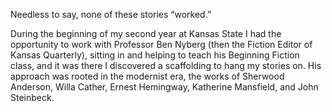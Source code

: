 Needless to say, none of these stories “worked.”

During the beginning of my second year at Kansas State I had the opportunity to work with Professor Ben Nyberg (then the Fiction Editor of Kansas Quarterly), sitting in and helping to teach his Beginning Fiction class, and it was there I discovered a scaffolding to hang my stories on. His approach was rooted in the modernist era, the works of Sherwood Anderson, Willa Cather, Ernest Hemingway, Katherine Mansfield, and John Steinbeck.